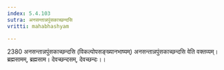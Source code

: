 ```yaml
---
index: 5.4.103
sutra: अनसन्तान्नपुंसकाच्छन्दसि
vritti: mahabhashyam

---
```

 2380 अनसन्तान्नपुंसकाच्छन्दसि (विकल्पोपसङ्ख्यानभाष्यम्) अनसन्तान्नपुंसकाच्छन्दसि वेति वक्तव्यम्। ब्रह्मसामम्, ब्रह्मसाम। देवच्छन्दसम्, देवच्छन्दः।।